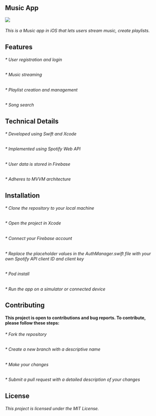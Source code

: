 <h2>Music App</h2>
<img src="https://user-images.githubusercontent.com/124572978/217519709-7fd8a0e5-fac2-4670-8d42-39a90a3b1dd4.gif"></img>
<h6>This is a Music  app in iOS that lets users stream music, create playlists.</h6>
<h2>Features</h2>
<h6>* User registration and login</h4>
<h6>* Music streaming</h4>
<h6>* Playlist creation and management</h4>
<h6>* Song search</h6>
<h2>Technical Details</h2>
<h6>* Developed using Swift and Xcode</h6>
<h6>* Implemented using Spotify Web API</h6>
<h6>* User data is stored in Firebase</h6>
<h6>* Adheres to MVVM architecture</h6>
<h2>Installation</h2>
<h6>* Clone the repository to your local machine</h6>
<h6>* Open the project in Xcode</h6>
<h6>* Connect your Firebase account</h6>
<h6>* Replace the placeholder values in the AuthManager.swift file with your own Spotify API client ID and client key</h6>
<h6>* Pod install<h6>
<h6>* Run the app on a simulator or connected device</h6>
<h2>Contributing</h2>
<h4>This project is open to contributions and bug reports. To contribute, please follow these steps:</h4>
<h6>* Fork the repository</h6>
<h6>* Create a new branch with a descriptive name</h6>
<h6>* Make your changes</h6>
<h6>* Submit a pull request with a detailed description of your changes</h6>
<h2>License</h2>
<h6>This project is licensed under the MIT License.</h6>
